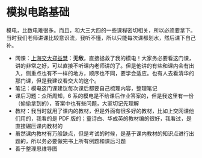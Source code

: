 # 模拟电路基础

模电，比数电难很多。而且，和大三大四的一些课程密切相关，所以必须要拿下。当时我们老师讲课比较意识流，我听不懂，所以只能每次课都划水，然后课下自己补。

- 网课：[上海交大郑益慧](https://www.bilibili.com/video/BV1Gt411b7Zq?spm_id_from=333.337.search-card.all.click)：**无敌**，直接拯救了我的模电！大家务必要看这门课，讲的非常之好，可以直接不听课内老师讲的了。但是他讲的有些和课内会有出入，侧重点也有不一样的地方，顺序也不同，要学会适应。也有人去看清华的那门课，但是我建议看交大的这个。
- 笔记：模电这门课建议每次课后都要自己梳理内容，整理笔记
- 课后习题：众所周知，6 系的模电是不给课后作业答案的，但是我这里有一份（偷偷拿到的），答案中也有些问题，大家切记先理解
- 教材：我当时就用了课内的教材，但是外面有很多好的教材，比如上交网课他们用的，我看的是 PDF 版的；童诗白、华成英的教材编的很好，我看过，是直接碾压课内教材的
- 虽然课内教材有万般缺点，但是考试的时候，是基于课内教材的知识点进行出题的，所以务必要做完书上所有例题和课后习题
- 善于整理思维导图